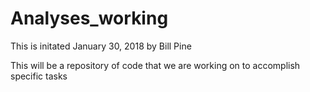 # Analyses_working

This is initated January 30, 2018 by Bill Pine

This will be a repository of code that we are working on to accomplish specific tasks
